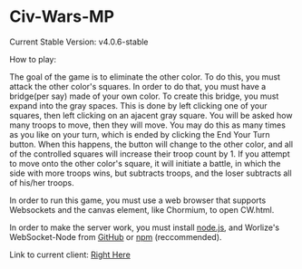 Civ-Wars-MP
===========

Current Stable Version: v4.0.6-stable

How to play:

The goal of the game is to eliminate the other color. To do this, you must attack the other color's squares. In order to do that, you must have a bridge(per say) made of your own color. To create this bridge, you must expand into the gray spaces. This is done by left clicking one of your squares, then left clicking on an ajacent gray square. You will be asked how many troops to move, then they will move. You may do this as many times as you like on your turn, which is ended by clicking the End Your Turn button. When this happens, the button will change to the other color, and all of the controlled squares will increase their troop count by 1. If you attempt to move onto the other color's square, it will initiate a battle, in which the side with more troops wins, but subtracts troops, and the loser subtracts all of his/her troops.

In order to run this game, you must use a web browser that supports Websockets and the canvas element, like Chormium, to open CW.html.

In order to make the server work, you must install <a href="http://nodejs.org/download/">node.js</a>, and Worlize's WebSocket-Node from <a href="https://github.com/Worlize/WebSocket-Node">GitHub</a> or <a href="https://npmjs.org/package/websocket">npm</a> (reccommended).

Link to current client: <a href="http://htmlpreview.github.io/?https://github.com/techy1157/Civ-Wars-MP/blob/master/CWclient.html">Right Here</a>
